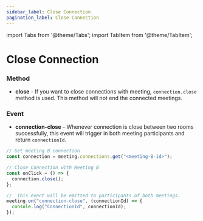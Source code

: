```yaml
---
sidebar_label: Close Connection
pagination_label: Close Connection
---
```


import Tabs from '@theme/Tabs';
import TabItem from '@theme/TabItem';

# Close Connection

### Method

- **close** - If you want to close connections with meeting, `connection.close` method is used. This method will not end the connected meetings.

### Event

- **connection-close** - Whenever connection is close between two rooms successfully, this event will trigger in both meeting participants and return `connectionId`.

```js
// Get meeting B connection
const connection = meeting.connections.get("<meeting-B-id>");

// Close Connection with Meeting B
const onClick = () => {
  connection.close();
};

//  This event will be emitted to participants of both meetings.
meeting.on("connection-close", (connectionId) => {
  console.log("ConnectionId", connectionId);
});
```
